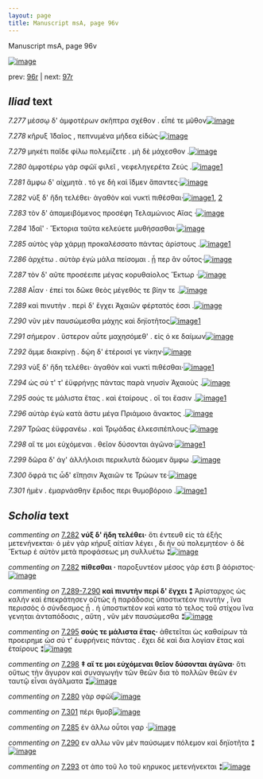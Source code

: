```yaml
---
layout: page
title: Manuscript msA, page 96v
---
```


Manuscript msA, page 96v

[![image](http://www.homermultitext.org/iipsrv?OBJ=IIP,1.0&FIF=/project/homer/pyramidal/deepzoom/hmt/vaimg/2017a/VA096VN_0599.tif&WID=100&CVT=JPEG)](http://www.homermultitext.org/ict2/?urn=urn:cite2:hmt:vaimg.2017a:VA096VN_0599)

prev:  [96r](../96r) | next:  [97r](../97r)

## *Iliad* text

*7.277* <a id="7.277"/> μέσσῳ δ' ἀμφοτέρων σκῆπτρα σχέθον . εἶπέ τε μῦθον[![image](http://www.homermultitext.org/iipsrv?OBJ=IIP,1.0&FIF=/project/homer/pyramidal/deepzoom/hmt/vaimg/2017a/VA096VN_0599.tif&RGN=0.4515,0.2149,0.4394,0.0338&WID=1000&CVT=JPEG)](http://www.homermultitext.org/ict2/?urn=urn:cite2:hmt:vaimg.2017a:VA096VN_0599@0.4515,0.2149,0.4394,0.0338)

*7.278* <a id="7.278"/> κῆρυξ Ἰ̈δαῖος , πεπνυμένα μήδεα εἰδώς·[![image](http://www.homermultitext.org/iipsrv?OBJ=IIP,1.0&FIF=/project/homer/pyramidal/deepzoom/hmt/vaimg/2017a/VA096VN_0599.tif&RGN=0.4535,0.2382,0.3984,0.0338&WID=1000&CVT=JPEG)](http://www.homermultitext.org/ict2/?urn=urn:cite2:hmt:vaimg.2017a:VA096VN_0599@0.4535,0.2382,0.3984,0.0338)

*7.279* <a id="7.279"/> μηκέτι παῖδε φίλω πολεμίζετε . μὴ δὲ μάχεσθον .[![image](http://www.homermultitext.org/iipsrv?OBJ=IIP,1.0&FIF=/project/homer/pyramidal/deepzoom/hmt/vaimg/2017a/VA096VN_0599.tif&RGN=0.4505,0.2562,0.4354,0.0338&WID=1000&CVT=JPEG)](http://www.homermultitext.org/ict2/?urn=urn:cite2:hmt:vaimg.2017a:VA096VN_0599@0.4505,0.2562,0.4354,0.0338)

*7.280* <a id="7.280"/> ἀμφοτέρω γάρ σφῶϊ φιλεῖ , νεφεληγερέτα Ζεύς .[![image](http://www.homermultitext.org/iipsrv?OBJ=IIP,1.0&FIF=/project/homer/pyramidal/deepzoom/hmt/vaimg/2017a/VA096VN_0599.tif&RGN=0.4494,0.275,0.4304,0.0338&WID=1000&CVT=JPEG)](http://www.homermultitext.org/ict2/?urn=urn:cite2:hmt:vaimg.2017a:VA096VN_0599@0.4494,0.275,0.4304,0.0338)[1](#msAext_7.2018)

*7.281* <a id="7.281"/> ἄμφω δ' αἰχμητὰ . τό γε δὴ καὶ ἴ̈δμεν ἅπαντες·[![image](http://www.homermultitext.org/iipsrv?OBJ=IIP,1.0&FIF=/project/homer/pyramidal/deepzoom/hmt/vaimg/2017a/VA096VN_0599.tif&RGN=0.4515,0.293,0.4264,0.0338&WID=1000&CVT=JPEG)](http://www.homermultitext.org/ict2/?urn=urn:cite2:hmt:vaimg.2017a:VA096VN_0599@0.4515,0.293,0.4264,0.0338)

*7.282* <a id="7.282"/> νὺξ δ' ἤδη τελέθει· ἀγαθὸν καὶ νυκτὶ πιθέσθαι·[![image](http://www.homermultitext.org/iipsrv?OBJ=IIP,1.0&FIF=/project/homer/pyramidal/deepzoom/hmt/vaimg/2017a/VA096VN_0599.tif&RGN=0.4374,0.3118,0.4344,0.0338&WID=1000&CVT=JPEG)](http://www.homermultitext.org/ict2/?urn=urn:cite2:hmt:vaimg.2017a:VA096VN_0599@0.4374,0.3118,0.4344,0.0338)[1](#msA_7.2010), [2](#msA_7.2009)

*7.283* <a id="7.283"/> τὸν δ' ἀπαμειβόμενος προσέφη Τελαμώνιος Αἴας ·[![image](http://www.homermultitext.org/iipsrv?OBJ=IIP,1.0&FIF=/project/homer/pyramidal/deepzoom/hmt/vaimg/2017a/VA096VN_0599.tif&RGN=0.4484,0.3306,0.4474,0.0338&WID=1000&CVT=JPEG)](http://www.homermultitext.org/ict2/?urn=urn:cite2:hmt:vaimg.2017a:VA096VN_0599@0.4484,0.3306,0.4474,0.0338)

*7.284* <a id="7.284"/> Ἰ̈δαῖ' · Ἕκτορια ταῦτα κελεύετε μυθήσασθαι·[![image](http://www.homermultitext.org/iipsrv?OBJ=IIP,1.0&FIF=/project/homer/pyramidal/deepzoom/hmt/vaimg/2017a/VA096VN_0599.tif&RGN=0.4505,0.3494,0.4234,0.0338&WID=1000&CVT=JPEG)](http://www.homermultitext.org/ict2/?urn=urn:cite2:hmt:vaimg.2017a:VA096VN_0599@0.4505,0.3494,0.4234,0.0338)

*7.285* <a id="7.285"/> αὐτὸς γὰρ χάρμῃ προκαλέσσατο πάντας ἀρίστους .[![image](http://www.homermultitext.org/iipsrv?OBJ=IIP,1.0&FIF=/project/homer/pyramidal/deepzoom/hmt/vaimg/2017a/VA096VN_0599.tif&RGN=0.4535,0.3674,0.4334,0.0353&WID=1000&CVT=JPEG)](http://www.homermultitext.org/ict2/?urn=urn:cite2:hmt:vaimg.2017a:VA096VN_0599@0.4535,0.3674,0.4334,0.0353)[1](#msAim_7.2014)

*7.286* <a id="7.286"/> ἀρχέτω . αὐτὰρ ἐγὼ μάλα πείσομαι . ᾗ περ ἂν οὗτος·[![image](http://www.homermultitext.org/iipsrv?OBJ=IIP,1.0&FIF=/project/homer/pyramidal/deepzoom/hmt/vaimg/2017a/VA096VN_0599.tif&RGN=0.4545,0.3899,0.4324,0.0353&WID=1000&CVT=JPEG)](http://www.homermultitext.org/ict2/?urn=urn:cite2:hmt:vaimg.2017a:VA096VN_0599@0.4545,0.3899,0.4324,0.0353)

*7.287* <a id="7.287"/> τὸν δ' αῦτε προσέειπε μέγας κορυθαίολος Ἕκτωρ ·[![image](http://www.homermultitext.org/iipsrv?OBJ=IIP,1.0&FIF=/project/homer/pyramidal/deepzoom/hmt/vaimg/2017a/VA096VN_0599.tif&RGN=0.4515,0.4072,0.4194,0.0353&WID=1000&CVT=JPEG)](http://www.homermultitext.org/ict2/?urn=urn:cite2:hmt:vaimg.2017a:VA096VN_0599@0.4515,0.4072,0.4194,0.0353)

*7.288* <a id="7.288"/> Αἶαν · ἐπεί τοι δῶκε θεὸς μέγεθός τε βίην τε .[![image](http://www.homermultitext.org/iipsrv?OBJ=IIP,1.0&FIF=/project/homer/pyramidal/deepzoom/hmt/vaimg/2017a/VA096VN_0599.tif&RGN=0.4565,0.4267,0.3984,0.0323&WID=1000&CVT=JPEG)](http://www.homermultitext.org/ict2/?urn=urn:cite2:hmt:vaimg.2017a:VA096VN_0599@0.4565,0.4267,0.3984,0.0323)

*7.289* <a id="7.289"/> καὶ πινυτὴν . περὶ δ' ἔγχει Ἀχαιῶν φέρτατός ἐσσι .[![image](http://www.homermultitext.org/iipsrv?OBJ=IIP,1.0&FIF=/project/homer/pyramidal/deepzoom/hmt/vaimg/2017a/VA096VN_0599.tif&RGN=0.4565,0.4418,0.4324,0.0368&WID=1000&CVT=JPEG)](http://www.homermultitext.org/ict2/?urn=urn:cite2:hmt:vaimg.2017a:VA096VN_0599@0.4565,0.4418,0.4324,0.0368)

*7.290* <a id="7.290"/> νῦν μὲν παυσώμεσθα μάχης καὶ δηϊοτῆτος[![image](http://www.homermultitext.org/iipsrv?OBJ=IIP,1.0&FIF=/project/homer/pyramidal/deepzoom/hmt/vaimg/2017a/VA096VN_0599.tif&RGN=0.4555,0.4628,0.4154,0.0331&WID=1000&CVT=JPEG)](http://www.homermultitext.org/ict2/?urn=urn:cite2:hmt:vaimg.2017a:VA096VN_0599@0.4555,0.4628,0.4154,0.0331)[1](#msAim_7.2015)

*7.291* <a id="7.291"/> σήμερον . ὕστερον αὖτε μαχησόμεθ' . εἰς ό κε δαίμων[![image](http://www.homermultitext.org/iipsrv?OBJ=IIP,1.0&FIF=/project/homer/pyramidal/deepzoom/hmt/vaimg/2017a/VA096VN_0599.tif&RGN=0.4585,0.4801,0.4404,0.0331&WID=1000&CVT=JPEG)](http://www.homermultitext.org/ict2/?urn=urn:cite2:hmt:vaimg.2017a:VA096VN_0599@0.4585,0.4801,0.4404,0.0331)

*7.292* <a id="7.292"/> ἄμμε διακρίνῃ . δῴη δ' ἑτέροισί γε νίκην·[![image](http://www.homermultitext.org/iipsrv?OBJ=IIP,1.0&FIF=/project/homer/pyramidal/deepzoom/hmt/vaimg/2017a/VA096VN_0599.tif&RGN=0.4494,0.4989,0.4064,0.0331&WID=1000&CVT=JPEG)](http://www.homermultitext.org/ict2/?urn=urn:cite2:hmt:vaimg.2017a:VA096VN_0599@0.4494,0.4989,0.4064,0.0331)

*7.293* <a id="7.293"/> νὺξ δ' ἤδη τελέθει· ἀγαθὸν καὶ νυκτὶ πιθέσθαι·[![image](http://www.homermultitext.org/iipsrv?OBJ=IIP,1.0&FIF=/project/homer/pyramidal/deepzoom/hmt/vaimg/2017a/VA096VN_0599.tif&RGN=0.4394,0.5162,0.4494,0.0398&WID=1000&CVT=JPEG)](http://www.homermultitext.org/ict2/?urn=urn:cite2:hmt:vaimg.2017a:VA096VN_0599@0.4394,0.5162,0.4494,0.0398)[1](#msAim_7.2016)

*7.294* <a id="7.294"/> ὡς σύ τ' τ' ἐϋφρήνῃς πάντας παρὰ νηυσὶν Ἀχαιοὺς .[![image](http://www.homermultitext.org/iipsrv?OBJ=IIP,1.0&FIF=/project/homer/pyramidal/deepzoom/hmt/vaimg/2017a/VA096VN_0599.tif&RGN=0.4565,0.5357,0.4424,0.0361&WID=1000&CVT=JPEG)](http://www.homermultitext.org/ict2/?urn=urn:cite2:hmt:vaimg.2017a:VA096VN_0599@0.4565,0.5357,0.4424,0.0361)

*7.295* <a id="7.295"/> σούς τε μάλιστα ἔτας . καὶ ἑταίρους . οἵ τοι ἔασιν .[![image](http://www.homermultitext.org/iipsrv?OBJ=IIP,1.0&FIF=/project/homer/pyramidal/deepzoom/hmt/vaimg/2017a/VA096VN_0599.tif&RGN=0.4274,0.5567,0.4635,0.0361&WID=1000&CVT=JPEG)](http://www.homermultitext.org/ict2/?urn=urn:cite2:hmt:vaimg.2017a:VA096VN_0599@0.4274,0.5567,0.4635,0.0361)[1](#msA_7.2012)

*7.296* <a id="7.296"/> αὐτὰρ ἐγὼ κατὰ ἄστυ μέγα Πριάμοιο ἄνακτος .[![image](http://www.homermultitext.org/iipsrv?OBJ=IIP,1.0&FIF=/project/homer/pyramidal/deepzoom/hmt/vaimg/2017a/VA096VN_0599.tif&RGN=0.4625,0.577,0.4204,0.0361&WID=1000&CVT=JPEG)](http://www.homermultitext.org/ict2/?urn=urn:cite2:hmt:vaimg.2017a:VA096VN_0599@0.4625,0.577,0.4204,0.0361)

*7.297* <a id="7.297"/> Τρῶας ἐϋφρανέω . καὶ Τρῳάδας ἑλκεσιπέπλους·[![image](http://www.homermultitext.org/iipsrv?OBJ=IIP,1.0&FIF=/project/homer/pyramidal/deepzoom/hmt/vaimg/2017a/VA096VN_0599.tif&RGN=0.4585,0.595,0.4464,0.0361&WID=1000&CVT=JPEG)](http://www.homermultitext.org/ict2/?urn=urn:cite2:hmt:vaimg.2017a:VA096VN_0599@0.4585,0.595,0.4464,0.0361)

*7.298* <a id="7.298"/> αἵ τε μοι εὐχόμεναι . θεῖον δύσονται ἀγῶνα·[![image](http://www.homermultitext.org/iipsrv?OBJ=IIP,1.0&FIF=/project/homer/pyramidal/deepzoom/hmt/vaimg/2017a/VA096VN_0599.tif&RGN=0.4675,0.6131,0.4044,0.0331&WID=1000&CVT=JPEG)](http://www.homermultitext.org/ict2/?urn=urn:cite2:hmt:vaimg.2017a:VA096VN_0599@0.4675,0.6131,0.4044,0.0331)[1](#msA_7.2013)

*7.299* <a id="7.299"/> δῶρα δ' άγ' ἀλλήλοισι περικλυτὰ δώομεν ἄμφω .[![image](http://www.homermultitext.org/iipsrv?OBJ=IIP,1.0&FIF=/project/homer/pyramidal/deepzoom/hmt/vaimg/2017a/VA096VN_0599.tif&RGN=0.4615,0.6289,0.4334,0.0383&WID=1000&CVT=JPEG)](http://www.homermultitext.org/ict2/?urn=urn:cite2:hmt:vaimg.2017a:VA096VN_0599@0.4615,0.6289,0.4334,0.0383)

*7.300* <a id="7.300"/> ὄφρά τις ὧδ' εἴπῃσιν Ἀχαιῶν τε Τρώων τε·[![image](http://www.homermultitext.org/iipsrv?OBJ=IIP,1.0&FIF=/project/homer/pyramidal/deepzoom/hmt/vaimg/2017a/VA096VN_0599.tif&RGN=0.4635,0.6499,0.4064,0.0428&WID=1000&CVT=JPEG)](http://www.homermultitext.org/ict2/?urn=urn:cite2:hmt:vaimg.2017a:VA096VN_0599@0.4635,0.6499,0.4064,0.0428)

*7.301* <a id="7.301"/> ἠμὲν . ἐμαρνάσθην ἔριδος περι θυμοβόροιο .[![image](http://www.homermultitext.org/iipsrv?OBJ=IIP,1.0&FIF=/project/homer/pyramidal/deepzoom/hmt/vaimg/2017a/VA096VN_0599.tif&RGN=0.4645,0.6717,0.4104,0.0383&WID=1000&CVT=JPEG)](http://www.homermultitext.org/ict2/?urn=urn:cite2:hmt:vaimg.2017a:VA096VN_0599@0.4645,0.6717,0.4104,0.0383)[1](#msAext_7.2017)

## *Scholia* text

*commenting on* [7.282](#7.282)  <a id="msA_7.2009"/> **νύξ δ' ἤδη τελέθει·** ὅτι ἐντευθ εἰς τὰ ἑξῆς μετενήνεκται· ὁ μὲν γὰρ κήρυξ αἰτίαν λέγει , δι ὴν οὐ πολεμητέον· ὁ δὲ Ἕκτωρ ἑ αὐτὸν μετὰ προφάσεως μη συλλυέτω ⁑[![image](http://www.homermultitext.org/iipsrv?OBJ=IIP,1.0&FIF=/project/homer/pyramidal/deepzoom/hmt/vaimg/2017a/VA096VN_0599.tif&RGN=0.19,0.3206,0.2167,0.087&WID=1000&CVT=JPEG)](http://www.homermultitext.org/ict2/?urn=urn:cite2:hmt:vaimg.2017a:VA096VN_0599@0.19,0.3206,0.2167,0.087)

*commenting on* [7.282](#7.282)  <a id="msA_7.2010"/> **πίθεσθαι ·** παροξυντέον μέσος γάρ ἐστι β ἀόριστος·[![image](http://www.homermultitext.org/iipsrv?OBJ=IIP,1.0&FIF=/project/homer/pyramidal/deepzoom/hmt/vaimg/2017a/VA096VN_0599.tif&RGN=0.1933,0.402,0.2175,0.0313&WID=1000&CVT=JPEG)](http://www.homermultitext.org/ict2/?urn=urn:cite2:hmt:vaimg.2017a:VA096VN_0599@0.1933,0.402,0.2175,0.0313)

*commenting on* [7.289-7.290](#7.289-7.290)  <a id="msA_7.2011"/> **καὶ πινυτὴν περί δ' ἔγχει ⁑** Ἀρίσταρχος ὡς καλήν καὶ ἐπεκράτησεν οὕτώς ἡ παράδοσις ὑποστικτέον πινυτὴν , ἵνα περισσὸς ὁ σύνδεσμος ᾖ . ἠ ὑποστικτέον καὶ κατα τὸ τελος τοῦ στίχου ἵνα γενηται ἀνταπόδοσις , αὕτη , νῦν μὲν παυσώμεσθα ⁑[![image](http://www.homermultitext.org/iipsrv?OBJ=IIP,1.0&FIF=/project/homer/pyramidal/deepzoom/hmt/vaimg/2017a/VA096VN_0599.tif&RGN=0.1892,0.4308,0.225,0.1209&WID=1000&CVT=JPEG)](http://www.homermultitext.org/ict2/?urn=urn:cite2:hmt:vaimg.2017a:VA096VN_0599@0.1892,0.4308,0.225,0.1209)

*commenting on* [7.295](#7.295)  <a id="msA_7.2012"/> **σούς τε μάλιστα ἔτας·** ἀθετεῖται ὡς καθαίρων τὰ προειρημε ὡσ σύ τ' ἐυφρήνεις πάντας . ἔχει δὲ καὶ δια λογίαν ἕτας καὶ ἑταίρους ⁑[![image](http://www.homermultitext.org/iipsrv?OBJ=IIP,1.0&FIF=/project/homer/pyramidal/deepzoom/hmt/vaimg/2017a/VA096VN_0599.tif&RGN=0.1958,0.5548,0.225,0.0651&WID=1000&CVT=JPEG)](http://www.homermultitext.org/ict2/?urn=urn:cite2:hmt:vaimg.2017a:VA096VN_0599@0.1958,0.5548,0.225,0.0651)

*commenting on* [7.298](#7.298)  <a id="msA_7.2013"/> **‡ αἵ τε μοι εὐχόμεναι θεῖον δύσονται ἀγῶνα·** ὅτι οὕτως τὴν ἄγυρον καὶ συναγωγήν τῶν θεῶν δια τὸ πολλῶν θεῶν ἐν ταυτῷ εἶναι ἀγάλματα ⁑[![image](http://www.homermultitext.org/iipsrv?OBJ=IIP,1.0&FIF=/project/homer/pyramidal/deepzoom/hmt/vaimg/2017a/VA096VN_0599.tif&RGN=0.2158,0.7364,0.65,0.0363&WID=1000&CVT=JPEG)](http://www.homermultitext.org/ict2/?urn=urn:cite2:hmt:vaimg.2017a:VA096VN_0599@0.2158,0.7364,0.65,0.0363)

*commenting on* [7.280](#7.280)  <a id="msAext_7.2018.comment"/> γὰρ σφῶϊ[![image](http://www.homermultitext.org/iipsrv?OBJ=IIP,1.0&FIF=/project/homer/pyramidal/deepzoom/hmt/vaimg/2017a/VA096VN_0599.tif&RGN=0.1075,0.2786,0.0442,0.0238&WID=1000&CVT=JPEG)](http://www.homermultitext.org/ict2/?urn=urn:cite2:hmt:vaimg.2017a:VA096VN_0599@0.1075,0.2786,0.0442,0.0238)

*commenting on* [7.301](#7.301)  <a id="msAext_7.2017.comment"/> πέρι θμοβ[![image](http://www.homermultitext.org/iipsrv?OBJ=IIP,1.0&FIF=/project/homer/pyramidal/deepzoom/hmt/vaimg/2017a/VA096VN_0599.tif&RGN=0.1025,0.6807,0.06,0.0388&WID=1000&CVT=JPEG)](http://www.homermultitext.org/ict2/?urn=urn:cite2:hmt:vaimg.2017a:VA096VN_0599@0.1025,0.6807,0.06,0.0388)

*commenting on* [7.285](#7.285)  <a id="msAim_7.2014.comment"/> ἐν άλλω οὗτοι γαρ ·[![image](http://www.homermultitext.org/iipsrv?OBJ=IIP,1.0&FIF=/project/homer/pyramidal/deepzoom/hmt/vaimg/2017a/VA096VN_0599.tif&RGN=0.4058,0.377,0.055,0.0288&WID=1000&CVT=JPEG)](http://www.homermultitext.org/ict2/?urn=urn:cite2:hmt:vaimg.2017a:VA096VN_0599@0.4058,0.377,0.055,0.0288)

*commenting on* [7.290](#7.290)  <a id="msAim_7.2015.comment"/> εν αλλω νῦν μὲν παύσωμεν πόλεμον καὶ δηϊοτῆτα ⁑[![image](http://www.homermultitext.org/iipsrv?OBJ=IIP,1.0&FIF=/project/homer/pyramidal/deepzoom/hmt/vaimg/2017a/VA096VN_0599.tif&RGN=0.4133,0.4678,0.0467,0.0576&WID=1000&CVT=JPEG)](http://www.homermultitext.org/ict2/?urn=urn:cite2:hmt:vaimg.2017a:VA096VN_0599@0.4133,0.4678,0.0467,0.0576)

*commenting on* [7.293](#7.293)  <a id="msAim_7.2016.comment"/> οτ ἀπο τοῦ λο τοῦ κηρυκος μετενήνεκται ⁑[![image](http://www.homermultitext.org/iipsrv?OBJ=IIP,1.0&FIF=/project/homer/pyramidal/deepzoom/hmt/vaimg/2017a/VA096VN_0599.tif&RGN=0.4133,0.5304,0.0475,0.0388&WID=1000&CVT=JPEG)](http://www.homermultitext.org/ict2/?urn=urn:cite2:hmt:vaimg.2017a:VA096VN_0599@0.4133,0.5304,0.0475,0.0388)